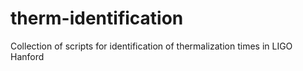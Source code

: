 # therm-identification
Collection of scripts for identification of thermalization times in LIGO Hanford
